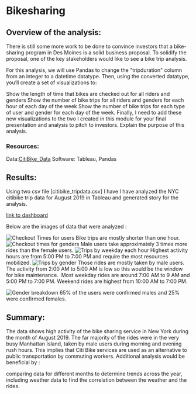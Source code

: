 # Bikesharing
## Overview of the analysis: 
There is still some more work to be done to convince investors that a bike-sharing program in Des Moines is a solid business proposal. To solidify the proposal, one of the key stakeholders would like to see a bike trip analysis.

For this analysis, we will use Pandas to change the "tripduration" column from an integer to a datetime datatype. Then, using the converted datatype, you’ll create a set of visualizations to:

Show the length of time that bikes are checked out for all riders and genders
Show the number of bike trips for all riders and genders for each hour of each day of the week
Show the number of bike trips for each type of user and gender for each day of the week.
Finally, I need to add these new visualizations to the two I created in this module for your final presentation and analysis to pitch to investors.
Explain the purpose of this analysis.
### Resources:
Data:[CitiBike_Data](https://ride.citibikenyc.com/system-data)
Software: Tableau, Pandas



## Results: 


Using two csv file [citibike_tripdata.csv] I have I have analyzed the NYC citibike trip data for August 2019 in Tableau and generated story for the analysis.


[link to dashboard](https://public.tableau.com/app/profile/nishat.sultana7638/viz/NYCCitibikeanalysis_16488811692500/Story1)

Below are the images of data that were analyzed :

![Checkout Times for users]()
Bike trips are mostly shorter than one hour.
![Checkout times for genders]()
Male users take approximately 3 times more rides than the female users.
![Trips by weekday each hour]()
Highest activity hours are from 5:00 PM to 7:00 PM and require the most resources mobilized.
![Trips by gender]()
Those rides are mostly taken by male users.
The activity from 2:00 AM to 5:00 AM is low so this would be the window for bike maintenance.
![]()
Most weekday rides are around 7:00 AM to 9 AM and 5:00 PM to 7:00 PM.
Weekend rides are highest from 10:00 AM to 7:00 PM.

![Gender breakdown]()
65% of the users were confirmed males and 25% were confirmed females.
## Summary: 
The data shows high activity of the bike sharing service in New York during the month of August 2019.
The far majority of the rides were in the very busy Manhattan Island, taken by male users during morning and evening rush hours. This implies that Citi Bike services are used as an alternative to public transportation by commuting workers.
Additional analysis would be beneficial by :

comparing data for different months to determine trends across the year,
including weather data to find the correlation between the weather and the rides.
